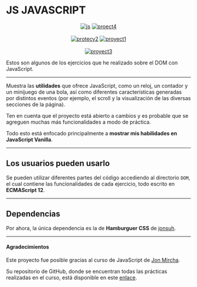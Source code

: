 # JS JAVASCRIPT

<center>
  <a href="https://postimg.cc/k6ZY8X3b" target="_blank"><img src="https://i.postimg.cc/k6ZY8X3b/js.png" alt="js"/></a> 
  <a href="https://postimg.cc/xXyZ72Hw" target="_blank"><img src="https://i.postimg.cc/xXyZ72Hw/proect4.png" alt="proect4"/></a><br/><br/>
  <a href="https://postimg.cc/NKwVpMy8" target="_blank"><img src="https://i.postimg.cc/NKwVpMy8/protecy2.png" alt="protecy2"/></a> 
  <a href="https://postimg.cc/kVTpJvTw" target="_blank"><img src="https://i.postimg.cc/kVTpJvTw/proyect1.png" alt="proyect1"/></a><br/><br/>
  <a href="https://postimg.cc/dLCp2d0t" target="_blank"><img src="https://i.postimg.cc/dLCp2d0t/proyect3.png" alt="proyect3"/></a>
</center>

Estos son algunos de los ejercicios que he realizado sobre el DOM con JavaScript.

---

Muestra las **utilidades** que ofrece JavaScript, como un reloj, un contador y un minijuego de una bola, así como diferentes características generadas por distintos eventos (por ejemplo, el scroll y la visualización de las diversas secciones de la página).

Ten en cuenta que el proyecto está abierto a cambios y es probable que se agreguen muchas más funcionalidades a modo de práctica.

Todo esto está enfocado principalmente a **mostrar mis habilidades en JavaScript Vanilla**.

---

## Los usuarios pueden usarlo

Se pueden utilizar diferentes partes del código accediendo al directorio `DOM`, el cual contiene las funcionalidades de cada ejercicio, todo escrito en **ECMAScript 12**.

---

## Dependencias

Por ahora, la única dependencia es la de **Hamburguer CSS** de [jonsuh](https://jonsuh.com/hamburgers/).

---

#### Agradecimientos

Este proyecto fue posible gracias al curso de JavaScript de [Jon Mircha](https://www.youtube.com/watch?v=2SetvwBV-SU&list=PLvq-jIkSeTUZ6QgYYO3MwG9EMqC-KoLXA&index=1).

Su repositorio de GitHub, donde se encuentran todas las prácticas realizadas en el curso, está disponible en este [enlace](https://www.youtube.com/redirect?event=video_description&redir_token=QUFFLUhqbTFMVUhNaWRDV0xBX1IwcWRpOHQxcEFjc1hWd3xBQ3Jtc0trcGEyWmxGaHVseUtaQm8tRHZkcllUT08tcnhnNEFZZjBweEhPV0xBOWZwR241bmxKVlFCcGU3YkdjVTRPbllhWHFpdFNQNko3eDBabEdrQ2gwdHFHVjNIQXY4Y3ZUWDZ2eTMyem93SnU3ODk1UnJlbw&q=https%3A%2F%2Fgithub.com%2Fjonmircha%2Fyoutube-js&v=2SetvwBV-SU).
